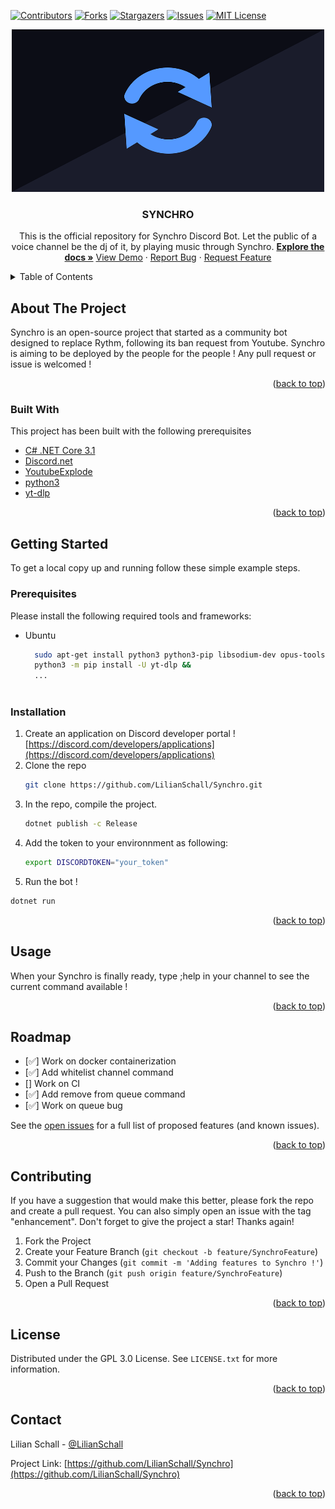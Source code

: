 <div id="top"></div>

[![Contributors][contributors-shield]][contributors-url]
[![Forks][forks-shield]][forks-url]
[![Stargazers][stars-shield]][stars-url]
[![Issues][issues-shield]][issues-url]
[![MIT License][license-shield]][license-url]



<!-- PROJECT LOGO -->
<div align="center">
  <a href="https://github.com/LilianSchall/Synchro">
    <img src="images/Synchro.png" alt="Logo" width="500" height="260">
  </a>

  <h3 align="center">SYNCHRO</h3>
  <p align="center">
    This is the official repository for Synchro Discord Bot. Let the public of a voice channel be the dj of it, by playing music through Synchro. 
    <a href="https://github.com/LilianSchall/Synchro"><strong>Explore the docs »</strong></a>
    <a href="https://github.com/LilianSchall/Synchro/">View Demo</a>
    ·
    <a href="https://github.com/LilianSchall/Synchro/issues">Report Bug</a>
    ·
    <a href="https://github.com/LilianSchall/Synchro/issues">Request Feature</a>
  </p>
</div>



<!-- TABLE OF CONTENTS -->
<details>
  <summary>Table of Contents</summary>
  <ol>
    <li>
      <a href="#about-the-project">About The Project</a>
      <ul>
        <li><a href="#built-with">Built With</a></li>
      </ul>
    </li>
    <li>
      <a href="#getting-started">Getting Started</a>
      <ul>
        <li><a href="#prerequisites">Prerequisites</a></li>
        <li><a href="#installation">Installation</a></li>
      </ul>
    </li>
    <li><a href="#usage">Usage</a></li>
    <li><a href="#roadmap">Roadmap</a></li>
    <li><a href="#contributing">Contributing</a></li>
    <li><a href="#license">License</a></li>
    <li><a href="#contact">Contact</a></li>
  </ol>
</details>



<!-- ABOUT THE PROJECT -->
## About The Project

Synchro is an open-source project that started as a community bot designed to replace Rythm, following its ban request from Youtube. Synchro is aiming to be deployed by the people for the people ! 
Any pull request or issue is welcomed !

<p align="right">(<a href="#top">back to top</a>)</p>



### Built With

This project has been built with the following prerequisites

* [C# .NET Core 3.1](https://dotnet.microsoft.com/download)
* [Discord.net](https://docs.stillu.cc/guides/introduction/intro.html)
* [YoutubeExplode](https://github.com/Tyrrrz/YoutubeExplode)
* [python3](https://www.python.org/downloads/)
* [yt-dlp](https://github.com/yt-dlp/yt-dlp)

<p align="right">(<a href="#top">back to top</a>)</p>



<!-- GETTING STARTED -->
## Getting Started

To get a local copy up and running follow these simple example steps.

### Prerequisites

Please install the following required tools and frameworks:
* Ubuntu
  ```sh
    sudo apt-get install python3 python3-pip libsodium-dev opus-tools &&
    python3 -m pip install -U yt-dlp &&
    ...
    
  ```

### Installation

1. Create an application on Discord developer portal ! [https://discord.com/developers/applications](https://discord.com/developers/applications)
2. Clone the repo
   ```sh
   git clone https://github.com/LilianSchall/Synchro.git
   ```
3. In the repo, compile the project.
   ```sh
   dotnet publish -c Release
   ```
4. Add the token to your environnment as following:
   ```sh
   export DISCORDTOKEN="your_token"
   ```
5. Run the bot !
  ```sh
  dotnet run
  ```

<p align="right">(<a href="#top">back to top</a>)</p>



<!-- USAGE EXAMPLES -->
## Usage

When your Synchro is finally ready, type ;help in your channel to see the current command available !



<p align="right">(<a href="#top">back to top</a>)</p>



<!-- ROADMAP -->
## Roadmap

- [✅] Work on docker containerization
- [✅] Add whitelist channel command
- [] Work on CI
- [✅] Add remove from queue command
- [✅] Work on queue bug 

See the [open issues](https://github.com/LilianSchall/Synchro/issues) for a full list of proposed features (and known issues).

<p align="right">(<a href="#top">back to top</a>)</p>



<!-- CONTRIBUTING -->
## Contributing

If you have a suggestion that would make this better, please fork the repo and create a pull request. You can also simply open an issue with the tag "enhancement".
Don't forget to give the project a star! Thanks again!

1. Fork the Project
2. Create your Feature Branch (`git checkout -b feature/SynchroFeature`)
3. Commit your Changes (`git commit -m 'Adding features to Synchro !'`)
4. Push to the Branch (`git push origin feature/SynchroFeature`)
5. Open a Pull Request

<p align="right">(<a href="#top">back to top</a>)</p>



<!-- LICENSE -->
## License

Distributed under the GPL 3.0 License. See `LICENSE.txt` for more information.

<p align="right">(<a href="#top">back to top</a>)</p>



<!-- CONTACT -->
## Contact

Lilian Schall - [@LilianSchall](https://twitter.com/LilianSchall)

Project Link: [https://github.com/LilianSchall/Synchro](https://github.com/LilianSchall/Synchro)

<p align="right">(<a href="#top">back to top</a>)</p>







<!-- MARKDOWN LINKS & IMAGES -->
<!-- https://www.markdownguide.org/basic-syntax/#reference-style-links -->
[contributors-shield]: https://img.shields.io/github/contributors/LilianSchall/Synchro.svg?style=for-the-badge
[contributors-url]: https://github.com/LilianSchall/Synchro/graphs/contributors
[forks-shield]: https://img.shields.io/github/forks/LilianSchall/Synchro.svg?style=for-the-badge
[forks-url]: https://github.com/LilianSchall/Synchro/network/members
[stars-shield]: https://img.shields.io/github/stars/LilianSchall/Synchro.svg?style=for-the-badge
[stars-url]: https://github.com/LilianSchall/Synchro/stargazers
[issues-shield]: https://img.shields.io/github/issues/LilianSchall/Synchro.svg?style=for-the-badge
[issues-url]: https://github.com/LilianSchall/Synchro/issues
[license-shield]: https://img.shields.io/github/license/LilianSchall/Synchro.svg?style=for-the-badge
[license-url]: https://github.com/LilianSchall/Synchro/blob/main/LICENSE
